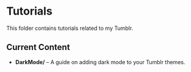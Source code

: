 # Tutorials

This folder contains tutorials related to my Tumblr.

## Current Content

- **DarkMode/** – A guide on adding dark mode to your Tumblr themes.
